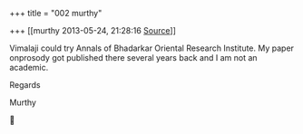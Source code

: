 +++
title = "002 murthy"

+++
[[murthy	2013-05-24, 21:28:16 [Source](https://groups.google.com/g/samskrita/c/YZsUtpScb3s)]]



Vimalaji could try Annals of Bhadarkar Oriental Research Institute. My paper onprosody got published there several years back and I am not an academic.

Regards

Murthy



